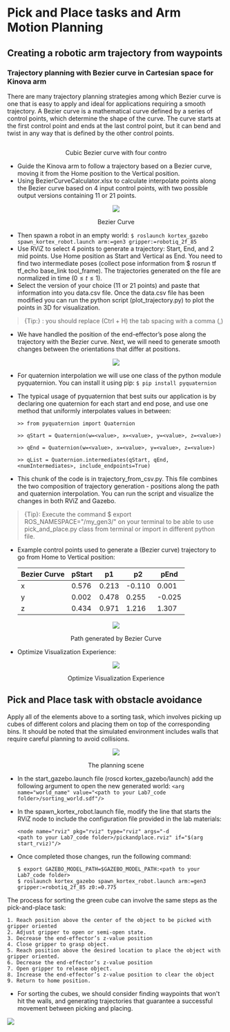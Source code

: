 Pick and Place tasks and Arm Motion Planning
===

## Creating a robotic arm trajectory from waypoints
### Trajectory planning with Bezier curve in Cartesian space for Kinova arm
There are many trajectory planning strategies among which Bezier curve is one that is easy to apply and ideal for applications requiring a smooth trajectory. A Bezier curve is a mathematical curve defined by a series of control points, which determine the shape of the curve. The curve starts at the first control point and ends at the last control point, but it can bend and twist in any way that is defined by the other control points.


<center><img src="https://raw.githubusercontent.com/HaokunFeng/Robotics_Sensing_Mobility/main/7_Pick_and_Place_Tasks_and_Arm_Motion_Planning/assets/bezier2.png" alt=""></center>
<p align="center">Cubic Bezier curve with four contro</p>

- Guide the Kinova arm to follow a trajectory based on a Bezier
curve, moving it from the Home position to the Vertical position.
- Using BezierCurveCalculator.xlsx to calculate interpolate points along the Bezier curve based on 4 input control points, with two possible output versions containing 11 or 21 points.

<center><img src="https://raw.githubusercontent.com/HaokunFeng/Robotics_Sensing_Mobility/main/7_Pick_and_Place_Tasks_and_Arm_Motion_Planning/assets/lab71.png"></center>
<p align="center">Bezier Curve</p>

- Then spawn a robot in an empty world: ``$ roslaunch kortex_gazebo spawn_kortex_robot.launch arm:=gen3 gripper:=robotiq_2f_85``
- Use RViZ to select 4 points to generate a trajectory: Start, End, and 2 mid points. Use Home position as Start and Vertical as End. You need to find two intermediate poses (collect pose information from \$ rosrun tf tf\_echo base\_link tool\_frame). The trajectories generated on the file are normalized in time ($0 \leqslant t \leqslant 1$). 
- Select the version of your choice (11 or 21 points) and paste that information into you data.csv file. Once the data.csv file has been modified you can run the python script (plot\_trajectory.py) to plot the points in 3D for visualization.

> {Tip:} : you should replace (Ctrl + H) the tab spacing with a comma (,)

- We have handled the position of the end-effector’s pose along the trajectory with the Bezier curve. Next, we will need to generate smooth changes between the orientations that differ at positions.

<center><img src="https://raw.githubusercontent.com/HaokunFeng/Robotics_Sensing_Mobility/main/7_Pick_and_Place_Tasks_and_Arm_Motion_Planning/assets/lab72.png"></center>

- For quaternion interpolation we will use one class of the python module pyquaternion. You can install it using pip: ``$ pip install pyquaternion``

- The typical usage of pyquaternion that best suits our application is by declaring one quaternion for each start and end pose, and use one method that uniformly interpolates values in between:
    ```
    >> from pyquaternion import Quaternion

    >> qStart = Quaternion(w=<value>, x=<value>, y=<value>, z=<value>)

    >> qEnd = Quaternion(w=<value>, x=<value>, y=<value>, z=<value>)

    >> qList = Quaternion.intermediates(qStart, qEnd, <numIntermediates>, include_endpoints=True)
    ```
- This chunk of the code is in trajectory\_from\_csv.py. This file combines the two composition of trajectory generation - positions along the path and quaternion interpolation. You can run the script and visualize the changes in both RViZ and Gazebo.

> {Tip}: Execute the command \$ export ROS\_NAMESPACE="/my\_gen3/" on your terminal to be able to use pick\_and\_place.py class from terminal or import in different python file.

- Example control points used to generate a (Bezier curve) trajectory to go from Home to Vertical position:

    | Bezier Curve | pStart | p1 | p2 | pEnd |
    | --- | --- | --- | --- | --- |
    | x | 0.576 | 0.213 | -0.110 | 0.001 |
    | y | 0.002 | 0.478 | 0.255 | -0.025 |
    | z | 0.434 | 0.971 | 1.216 | 1.307 |


<center><img src="https://raw.githubusercontent.com/HaokunFeng/Robotics_Sensing_Mobility/main/7_Pick_and_Place_Tasks_and_Arm_Motion_Planning/assets/Figure_1.png"></center>
<p align="center">Path generated by Bezier Curve</p>

- Optimize Visualization Experience:

<center><img src="https://raw.githubusercontent.com/HaokunFeng/Robotics_Sensing_Mobility/main/7_Pick_and_Place_Tasks_and_Arm_Motion_Planning/assets/Figure_2.png"></center>
<p align="center">Optimize Visualization Experience</p>

## Pick and Place task with obstacle avoidance
Apply all of the elements above to a sorting task, which involves picking up cubes of different colors and placing them on top of the corresponding bins. It should be noted that the simulated environment includes walls that require careful planning to avoid collisions.

<center><img src="https://raw.githubusercontent.com/HaokunFeng/Robotics_Sensing_Mobility/main/7_Pick_and_Place_Tasks_and_Arm_Motion_Planning/assets/lab73.png"></center>
<p align="center">The planning scene</p>

- In the start\_gazebo.launch file (roscd kortex\_gazebo/launch) add the following argument to open the new generated world: ``<arg name="world_name" value="<path to your Lab7_code folder>/sorting_world.sdf"/>``
- In the spawn\_kortex\_robot.launch file, modify the line that starts the RViZ node to include the configuration file provided in the lab materials:
    ```
    <node name="rviz" pkg="rviz" type="rviz" args="-d 
    <path to your Lab7_code folder>/pickandplace.rviz" if="$(arg start_rviz)"/>
    ```

- Once completed those changes, run the following command:
    ```
    $ export GAZEBO_MODEL_PATH=$GAZEBO_MODEL_PATH:<path to your Lab7_code folder>
    $ roslaunch kortex_gazebo spawn_kortex_robot.launch arm:=gen3 gripper:=robotiq_2f_85 z0:=0.775
    ```


The process for sorting the green cube can involve the same steps as the pick-and-place task:

    1. Reach position above the center of the object to be picked with gripper oriented
    2. Adjust gripper to open or semi-open state.
    3. Decrease the end-effector’s z-value position
    4. Close gripper to grasp object.
    5. Reach position above the desired location to place the object with gripper oriented.
    6. Decrease the end-effector’s z-value position
    7. Open gripper to release object.
    8. Increase the end-effector’s z-value position to clear the object
    9. Return to home position.

- For sorting the cubes, we should consider finding waypoints that won't hit the walls, and generating trajectories that guarantee a successful movement between picking and placing.

[![](https://raw.githubusercontent.com/HaokunFeng/Robotics_Sensing_Mobility/main/7_Pick_and_Place_Tasks_and_Arm_Motion_Planning/assets/Figure_3.png)](https://drive.google.com/file/d/1fXucyTXoBMOyslCYr-TX6KnZwfQu4x0R/view?usp=sharing)
